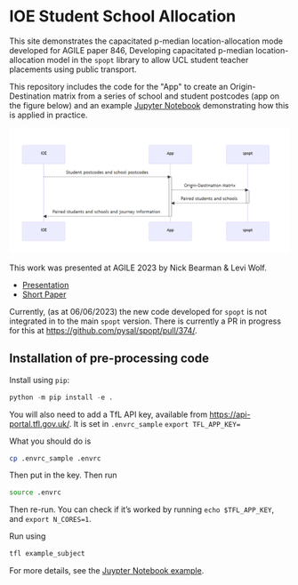 # IOE Student School Allocation

This site demonstrates the capacitated p-median location-allocation mode
developed for AGILE paper 846, Developing capacitated p-median
location-allocation model in the `spopt` library to allow UCL student teacher
placements using public transport.

This repository includes the code for the "App" to create an Origin-Destination
matrix from a series of school and student postcodes (app on the figure below)
and an example
[Jupyter Notebook](https://github.com/UCL/ioe-student-school-allocation/blob/main/reproducible-example.ipynb)
demonstrating how this is applied in practice.

![flowchart](https://github.com/UCL/ioe-student-school-allocation/blob/main/agile/mermaid-flowchart.png)

This work was presented at AGILE 2023 by Nick Bearman & Levi Wolf.

- [Presentation](https://github.com/UCL/ioe-student-school-allocation/blob/main/agile/presentation.pdf)
- [Short Paper](https://github.com/UCL/ioe-student-school-allocation/blob/main/agile/short-paper.pdf)

Currently, (as at 06/06/2023) the new code developed for `spopt` is not
integrated in to the main `spopt` version. There is currently a PR in progress
for this at <https://github.com/pysal/spopt/pull/374/>.

## Installation of pre-processing code

Install using `pip`:

```python
python -m pip install -e .
```

You will also need to add a TfL API key, available from
<https://api-portal.tfl.gov.uk/>. It is set in `.envrc_sample`
`export TFL_APP_KEY=`

What you should do is

```sh
cp .envrc_sample .envrc
```

Then put in the key. Then run

```sh
source .envrc
```

Then re-run. You can check if it’s worked by running `echo $TFL_APP_KEY`, and
`export N_CORES=1`.

Run using

```sh
tfl example_subject
```

For more details, see the
[Juypter Notebook example](https://github.com/UCL/ioe-student-school-allocation/blob/main/reproducible-example.ipynb).
